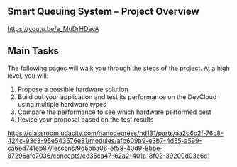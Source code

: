

## Smart Queuing System – Project Overview

https://youtu.be/a_MuDrHDavA

## Main Tasks

The following pages will walk you through the steps of the project. At a high level, you will:

1. Propose a possible hardware solution
2. Build out your application and test its performance on the DevCloud using multiple hardware types
3. Compare the performance to see which hardware performed best
4. Revise your proposal based on the test results



https://classroom.udacity.com/nanodegrees/nd131/parts/aa2d6c2f-76c8-424c-93c3-95e543676e81/modules/afb609b9-e3b7-4d55-a599-ca6ed741eb87/lessons/9d5bba06-ef58-40d9-8bbe-87296afe7036/concepts/ee35ca47-62a2-401a-8f02-39200d03c6c1